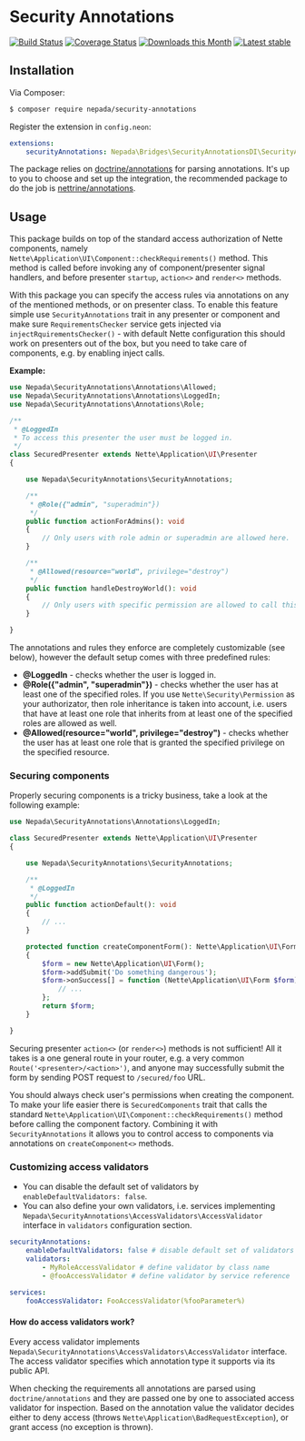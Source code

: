 Security Annotations
====================

[![Build Status](https://github.com/nepada/security-annotations/workflows/CI/badge.svg)](https://github.com/nepada/security-annotations/actions?query=workflow%3ACI+branch%3Amaster)
[![Coverage Status](https://coveralls.io/repos/github/nepada/security-annotations/badge.svg?branch=master)](https://coveralls.io/github/nepada/security-annotations?branch=master)
[![Downloads this Month](https://img.shields.io/packagist/dm/nepada/security-annotations.svg)](https://packagist.org/packages/nepada/security-annotations)
[![Latest stable](https://img.shields.io/packagist/v/nepada/security-annotations.svg)](https://packagist.org/packages/nepada/security-annotations)


Installation
------------

Via Composer:

```sh
$ composer require nepada/security-annotations
```

Register the extension in `config.neon`:

```yaml
extensions:
    securityAnnotations: Nepada\Bridges\SecurityAnnotationsDI\SecurityAnnotationsExtension
```

The package relies on [doctrine/annotations](https://packagist.org/packages/doctrine/annotations) for parsing annotations. It's up to you to choose and set up the integration, the recommended package to do the job is [nettrine/annotations](https://packagist.org/packages/nettrine/annotations).


Usage
-----

This package builds on top of the standard access authorization of Nette components, namely `Nette\Application\UI\Component::checkRequirements()` method.
This method is called before invoking any of component/presenter signal handlers, and before presenter `startup`, `action<>` and `render<>` methods.

With this package you can specify the access rules via annotations on any of the mentioned methods, or on presenter class.
To enable this feature simple use `SecurityAnnotations` trait in any presenter or component and make sure `RequirementsChecker` service gets injected via `injectRquirementsChecker()` - with default Nette configuration this should work on presenters out of the box, but you need to take care of components, e.g. by enabling inject calls.

**Example:**
```php
use Nepada\SecurityAnnotations\Annotations\Allowed;
use Nepada\SecurityAnnotations\Annotations\LoggedIn;
use Nepada\SecurityAnnotations\Annotations\Role;

/**
 * @LoggedIn
 * To access this presenter the user must be logged in.
 */
class SecuredPresenter extends Nette\Application\UI\Presenter
{

    use Nepada\SecurityAnnotations\SecurityAnnotations;

    /**
     * @Role({"admin", "superadmin"})
     */
    public function actionForAdmins(): void
    {
        // Only users with role admin or superadmin are allowed here.
    }

    /**
     * @Allowed(resource="world", privilege="destroy")
     */
    public function handleDestroyWorld(): void
    {
        // Only users with specific permission are allowed to call this signal.
    }

}
```

The annotations and rules they enforce are completely customizable (see below), however the default setup comes with three predefined rules:

- **@LoggedIn** - checks whether the user is logged in.
- **@Role({"admin", "superadmin"})** - checks whether the user has at least one of the specified roles.
  If you use `Nette\Security\Permission` as your authorizator, then role inheritance is taken into account, i.e. users that have at least one role that inherits from at least one of the specified roles are allowed as well.
- **@Allowed(resource="world", privilege="destroy")** - checks whether the user has at least one role that is granted the specified privilege on the specified resource.


### Securing components

Properly securing components is a tricky business, take a look at the following example:

```php
use Nepada\SecurityAnnotations\Annotations\LoggedIn;

class SecuredPresenter extends Nette\Application\UI\Presenter
{

    use Nepada\SecurityAnnotations\SecurityAnnotations;

    /**
     * @LoggedIn
     */
    public function actionDefault(): void
    {
        // ...
    }

    protected function createComponentForm(): Nette\Application\UI\Form
    {
        $form = new Nette\Application\UI\Form();
        $form->addSubmit('Do something dangerous');
        $form->onSuccess[] = function (Nette\Application\UI\Form $form): void {
            // ...
        };
        return $form;
    }

}
```

Securing presenter `action<>` (or `render<>`) methods is not sufficient! All it takes is a one general route in your router, e.g. a very common `Route('<presenter>/<action>')`, and anyone may successfully submit the form by sending POST request to `/secured/foo` URL.

You should always check user's permissions when creating the component. To make your life easier there is `SecuredComponents` trait that calls the standard `Nette\Application\UI\Component::checkRequirements()` method before calling the component factory. Combining it with `SecurityAnnotations` it allows you to control access to components via annotations on `createComponent<>` methods.


### Customizing access validators

- You can disable the default set of validators by `enableDefaultValidators: false`.
- You can also define your own validators, i.e. services implementing `Nepada\SecurityAnnotations\AccessValidators\AccessValidator` interface in `validators` configuration section.

```yaml
securityAnnotations:
    enableDefaultValidators: false # disable default set of validators
    validators:
        - MyRoleAccessValidator # define validator by class name
        - @fooAccessValidator # define validator by service reference
        
services:
    fooAccessValidator: FooAccessValidator(%fooParameter%)
```

#### How do access validators work?

Every access validator implements `Nepada\SecurityAnnotations\AccessValidators\AccessValidator` interface. The access validator specifies which annotation type it supports via its public API.

When checking the requirements all annotations are parsed using `doctrine/annotations` and they are passed one by one to associated access validator for inspection. Based on the annotation value the validator decides either to deny access (throws `Nette\Application\BadRequestException`), or grant access (no exception is thrown).
